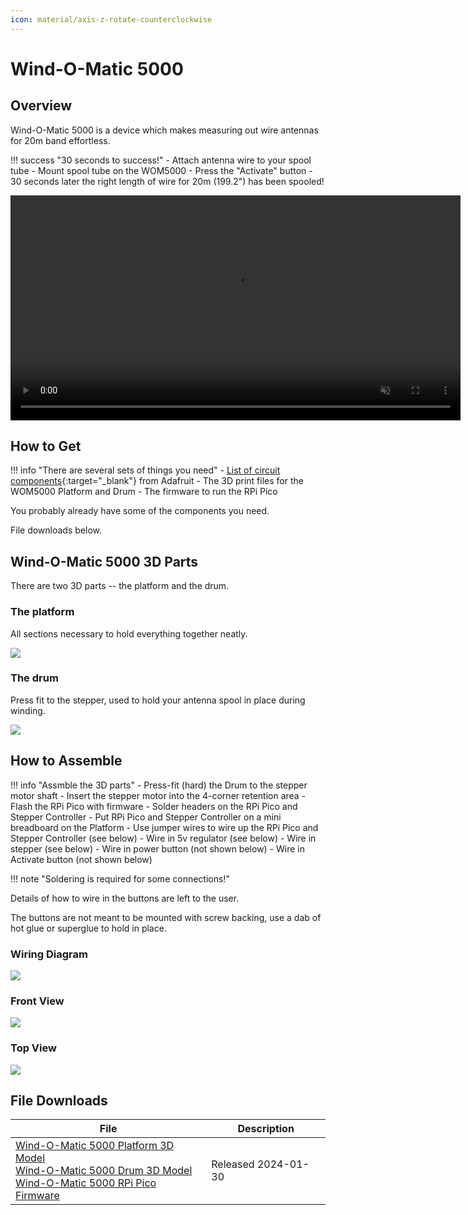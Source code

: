 ```yaml
---
icon: material/axis-z-rotate-counterclockwise
---
```


# Wind-O-Matic 5000

## Overview

Wind-O-Matic 5000 is a device which makes measuring out wire antennas for 20m band effortless.

!!! success "30 seconds to success!"
    - Attach antenna wire to your spool tube
    - Mount spool tube on the WOM5000
    - Press the "Activate" button
    - 30 seconds later the right length of wire for 20m (199.2") has been spooled!

<video width="720" autoplay loop muted controls>
    <source src="demo.mp4" type="video/mp4" />
</video>

## How to Get

!!! info "There are several sets of things you need"
    - [List of circuit components](https://www.adafruit.com/wishlists/586617){:target="_blank"} from Adafruit
    - The 3D print files for the WOM5000 Platform and Drum
    - The firmware to run the RPi Pico

You probably already have some of the components you need.  

File downloads below.
            

## Wind-O-Matic 5000 3D Parts

There are two 3D parts -- the platform and the drum.

### The platform

All sections necessary to hold everything together neatly.

![](f360.platform.png)

### The drum 

Press fit to the stepper, used to hold your antenna spool in place during winding.

![](f360.drum.png)
            

## How to Assemble

!!! info "Assmble the 3D parts"
    - Press-fit (hard) the Drum to the stepper motor shaft
    - Insert the stepper motor into the 4-corner retention area
    - Flash the RPi Pico with firmware
    - Solder headers on the RPi Pico and Stepper Controller
    - Put RPi Pico and Stepper Controller on a mini breadboard on the Platform
    - Use jumper wires to wire up the RPi Pico and Stepper Controller (see below)
    - Wire in 5v regulator (see below)
    - Wire in stepper (see below)
    - Wire in power button (not shown below)
    - Wire in Activate button (not shown below)

!!! note "Soldering is required for some connections!"

Details of how to wire in the buttons are left to the user.  

The buttons are not meant to be mounted with screw backing, use a dab of hot glue or superglue to hold in place.  

### Wiring Diagram

[![](circuit_fritzing_zoomed.png)](circuit_fritzing_zoomed.png)

### Front View

![](assembled_front.jpg)

### Top View

![](assembled_top.jpg)
            

## File Downloads

| File | Description |
| --- | --- |
| [Wind-O-Matic 5000 Platform 3D Model](WOM5000.platform.2024-01-30.3mf)<br/>[Wind-O-Matic 5000 Drum 3D Model](WOM5000.drum.2024-01-30.3mf)<br/>[Wind-O-Matic 5000 RPi Pico Firmware](WOM5000.firmware.2024-01-30.uf2) | Released 2024-01-30 |

